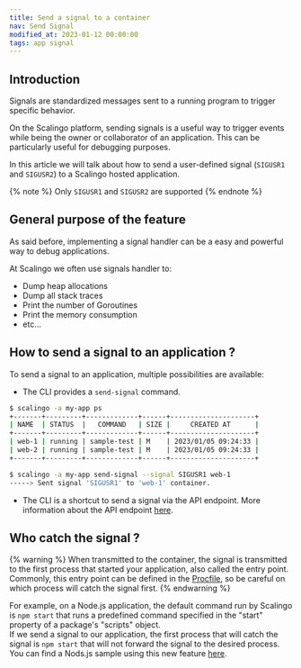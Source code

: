 ```yaml
---
title: Send a signal to a container
nav: Send Signal
modified_at: 2023-01-12 00:00:00
tags: app signal
---
```


## Introduction

Signals are standardized messages sent to a running program to trigger specific behavior.

On the Scalingo platform, sending signals is a useful way to trigger events while being the owner or collaborator of an application. This can be particularly useful for debugging purposes.

In this article we will talk about how to send a user-defined signal (`SIGUSR1` and `SIGUSR2`) to a Scalingo hosted application.

{% note %}
  Only `SIGUSR1` and `SIGUSR2` are supported
{% endnote %}

## General purpose of the feature

As said before, implementing a signal handler can be a easy and powerful way to debug applications.

At Scalingo we often use signals handler to:

- Dump heap allocations
- Dump all stack traces
- Print the number of Goroutines
- Print the memory consumption
- etc…

## How to send a signal to an application ?

To send a signal to an application, multiple possibilities are available:

- The CLI provides a `send-signal` command.

```bash
$ scalingo -a my-app ps
+-------+---------+-------------+------+---------------------+
| NAME  | STATUS  |   COMMAND   | SIZE |     CREATED AT      |
+-------+---------+-------------+------+---------------------+
| web-1 | running | sample-test | M    | 2023/01/05 09:24:33 |
| web-2 | running | sample-test | M    | 2023/01/05 09:24:33 |
+-------+---------+-------------+------+---------------------+

$ scalingo -a my-app send-signal --signal SIGUSR1 web-1
-----> Sent signal 'SIGUSR1' to 'web-1' container.
```

- The CLI is a shortcut to send a signal via the API endpoint. More information about the API endpoint [here](https://developers.scalingo.com/apps#send-signal-to-a-container).

## Who catch the signal ?
{% warning %}
  When transmitted to the container, the signal is transmitted to the first process that started your application, also called the entry point.  
  Commonly, this entry point can be defined in the [Procfile](https://doc.scalingo.com/platform/getting-started/heroku-compatibility#procfile), so be careful on which process will catch the signal first.
{% endwarning %}

For example, on a Node.js application, the default command run by Scalingo is `npm start` that runs a predefined command specified in the "start" property of a package's "scripts" object.  
If we send a signal to our application, the first process that will catch the signal is `npm start` that will not forward the signal to the desired process.  
You can find a Nods.js sample using this new feature [here](https://github.com/Scalingo/sample-node-express).